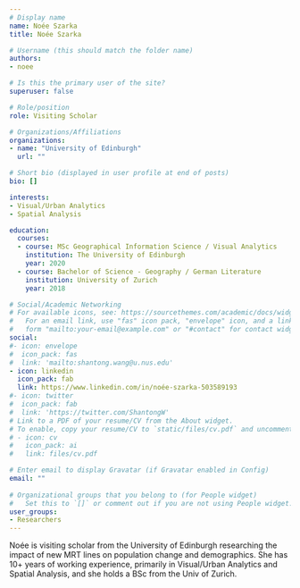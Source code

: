```yaml
---
# Display name
name: Noée Szarka
title: Noée Szarka

# Username (this should match the folder name)
authors:
- noee

# Is this the primary user of the site?
superuser: false

# Role/position
role: Visiting Scholar

# Organizations/Affiliations
organizations:
- name: "University of Edinburgh"
  url: ""

# Short bio (displayed in user profile at end of posts)
bio: []

interests:
- Visual/Urban Analytics
- Spatial Analysis

education:
  courses:
  - course: MSc Geographical Information Science / Visual Analytics
    institution: The University of Edinburgh
    year: 2020
  - course: Bachelor of Science - Geography / German Literature
    institution: University of Zurich
    year: 2018

# Social/Academic Networking
# For available icons, see: https://sourcethemes.com/academic/docs/widgets/#icons
#   For an email link, use "fas" icon pack, "envelope" icon, and a link in the
#   form "mailto:your-email@example.com" or "#contact" for contact widget.
social:
#- icon: envelope
#  icon_pack: fas
#  link: 'mailto:shantong.wang@u.nus.edu'
- icon: linkedin
  icon_pack: fab
  link: https://www.linkedin.com/in/noée-szarka-503589193
#- icon: twitter
#  icon_pack: fab
#  link: 'https://twitter.com/ShantongW'
# Link to a PDF of your resume/CV from the About widget.
# To enable, copy your resume/CV to `static/files/cv.pdf` and uncomment the lines below.  
# - icon: cv
#   icon_pack: ai
#   link: files/cv.pdf

# Enter email to display Gravatar (if Gravatar enabled in Config)
email: ""
  
# Organizational groups that you belong to (for People widget)
#   Set this to `[]` or comment out if you are not using People widget.  
user_groups:
- Researchers
---
```


Noée is visiting scholar from the University of Edinburgh researching the impact of new MRT lines on population change and demographics.
She has 10+ years of working experience, primarily in Visual/Urban Analytics and Spatial Analysis, and she holds a BSc from the Univ of Zurich.
